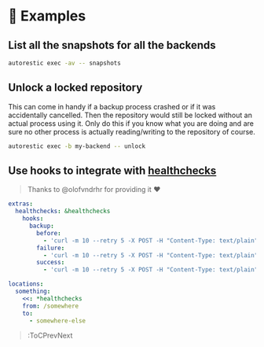 # 🐣 Examples

## List all the snapshots for all the backends

```bash
autorestic exec -av -- snapshots
```

## Unlock a locked repository

This can come in handy if a backup process crashed or if it was accidentally cancelled. Then the repository would still be locked without an actual process using it. Only do this if you know what you are doing and are sure no other process is actually reading/writing to the repository of course.

```bash
autorestic exec -b my-backend -- unlock
```

## Use hooks to integrate with [healthchecks](https://healthchecks.io/)

> Thanks to @olofvndrhr for providing it ❤️

```yaml
extras:
  healthchecks: &healthchecks
    hooks:
      backup:
        before:
          - 'curl -m 10 --retry 5 -X POST -H "Content-Type: text/plain" --data "Starting backup for location: ${AUTORESTIC_LOCATION}" https://<healthchecks-url>/ping/<uid>/start'
        failure:
          - 'curl -m 10 --retry 5 -X POST -H "Content-Type: text/plain" --data "Backup failed for location: ${AUTORESTIC_LOCATION}" https://<healthchecks-url>/ping/<uid>/fail'
        success:
          - 'curl -m 10 --retry 5 -X POST -H "Content-Type: text/plain" --data "Backup successful for location: ${AUTORESTIC_LOCATION}" https://<healthchecks-url>/ping/<uid>'

locations:
  something:
    <<: *healthchecks
    from: /somewhere
    to:
      - somewhere-else
```

> :ToCPrevNext
